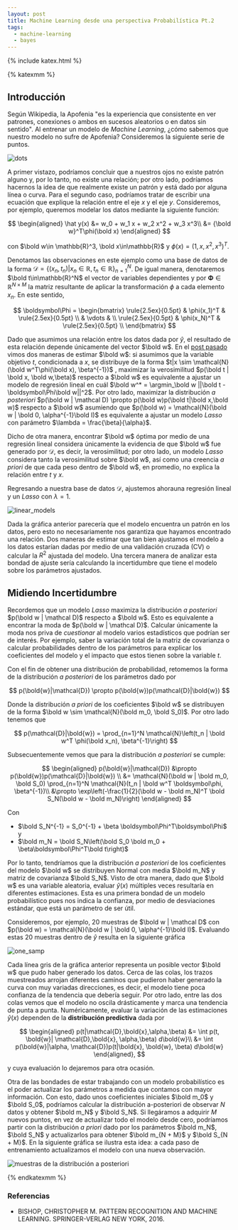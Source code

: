 ```yaml
---
layout: post
title: Machine Learning desde una perspectiva Probabilística Pt.2
tags:
  - machine-learning
  - bayes
---
```

{% include katex.html %}

{% katexmm %}

## Introducción
Según Wikipedia, la Apofenia "es la experiencia que consistente en ver patrones, conexiones o ambos en sucesos aleatorios o en datos sin sentido". Al entrenar un modelo de *Machine Learning*, ¿cómo sabemos que nuestro modelo no sufre de Apofenia? Consideremos la siguiente serie de puntos.

![dots](https://i.imgur.com/h6xnKFk.png)

A primer vistazo, podríamos concluir que a nuestros ojos no existe patrón alguno y, por lo tanto, no existe una relación; por otro lado, podríamos hacernos la idea de que realmente existe un patrón y está dado por alguna línea o curva. Para el segundo caso, podríamos tratar de escribir una ecuación que explique la relación entre el eje  $x$ y el eje $y$. Consideremos, por ejemplo, queremos modelar los datos mediante la siguiente función:

$$
\begin{aligned}
    \hat y(x) &= w_0 + w_1 x + w_2 x^2 + w_3 x^3\\
                &= {\bold w}^T\phi(\bold x)
\end{aligned}
$$

con $\bold w\in \mathbb{R}^3, \bold x\in\mathbb{R}$ y $\phi(x) = (1, x, x^2, x^3)^T$.

Denotamos las observaciones en este ejemplo como una base de datos de la forma  $\mathcal D=\{(x_n, t_n) | x_n\in\mathbb{R}, t_n\in\mathbb{R}\}_{n=1}^N$. De igual manera, denotaremos $\bold t\in\mathbb{R}^N$ el vector de variables dependientes y por $\boldsymbol\Phi\in\mathbb{R}^{N\times M}$ la matriz resultante de aplicar la transformación $\phi$ a cada elemento $x_n$. En este sentido,

$$
    \boldsymbol\Phi = \begin{bmatrix}
    \rule{2.5ex}{0.5pt} & \phi(x_1)^T & \rule{2.5ex}{0.5pt} \\
    & \vdots & \\
    \rule{2.5ex}{0.5pt} & \phi(x_N)^T & \rule{2.5ex}{0.5pt} \\
    \end{bmatrix}
$$

Dado que asumimos una relación entre los datos dada por $\hat y$, el resultado de esta relación depende únicamente del  vector $\bold w$.  En el [post pasado]([https://gerdm.nabla.mx/proba-ml-1/](https://gerdm.nabla.mx/proba-ml-1/)) vimos dos maneras de estimar $\bold w$: si asumimos que la variable objetivo $t$, condicionada a $x$, se distribuye de la forma $t|x \sim \mathcal{N}(\bold w^T\phi(\bold x), \beta^{-1})$ , maximizar la verosimilitud $p(\bold t | \bold x, \bold w,\beta)$ respecto a $\bold w$ es equivalente a ajustar un modelo de regresión lineal en cuál  $\bold w^* = \argmin_\bold w ||\bold t - \boldsymbol\Phi\bold w||^2$. Por otro lado, maximizar la distribución *a posteriori* $p(\bold w | \mathcal D) \propto p(\bold w)p(\bold t|\bold x,\bold w)$ respecto a $\bold w$ asumiendo que $p(\bold w) = \mathcal{N}(\bold w | \bold 0, \alpha^{-1}\bold I)$ es equivalente a ajustar un modelo *Lasso* con parámetro $\lambda = \frac{\beta}{\alpha}$.

Dicho de otra manera, encontrar $\bold w$ óptima por medio de una regresión lineal considera únicamente la evidencia de que $\bold w$ fue generado por $\mathcal D$, es decir, la verosimilitud; por otro lado, un modelo *Lasso* considera tanto la verosimilitud sobre $\bold w$, así como una creencia *a priori* de que cada peso dentro de $\bold w$, en promedio, no explica la relación entre $t$ y $x$.

Regresando a nuestra base de datos $\mathcal D$, ajustemos ahorauna regresión lineal y un *Lasso* con $\lambda = 1$.

![linear_models](https://i.imgur.com/FUQisGG.png)

Dada la gráfica anterior parecería que el modelo encuentra un patrón en los datos, pero esto no necesariamente nos garantiza que hayamos encontrado una relación. Dos maneras de estimar que tan bien ajustamos el modelo a los datos estarían dadas por medio de una validación cruzada (CV) o calcular la $R^2$ ajustada del modelo. Una tercera manera de analizar esta bondad de ajuste sería calculando la incertidumbre que tiene el modelo sobre los parámetros ajustados.

## Midiendo Incertidumbre
Recordemos que un modelo *Lasso* maximiza la distribución *a posteriori* $p(\bold w | \mathcal D)$  respecto a $\bold w$. Esto es equivalente a encontrar la moda de $p(\bold w | \mathcal D)$. Calcular únicamente la moda nos priva de *cuestionar* al modelo varios estadísticos que podrían ser de interés. Por ejemplo, saber la variación total de la matriz de covarianza o calcular probabilidades dentro de los parámetros para explicar los coeficientes del modelo y el impacto que estos tienen sobre la variable $t$.

Con el fin de obtener una distribución de probabilidad, retomemos la forma de la distribución *a posteriori* de los parámetros dado por

$$
    p(\bold{w}|\mathcal{D}) \propto p(\bold{w})p(\mathcal{D}|\bold{w})
$$

Donde la distribución *a priori* de los coeficientes $\bold w$ se distribuyen de la forma $\bold w \sim \mathcal{N}(\bold m_0, \bold S_0)$. Por otro lado tenemos que

$$
p(\mathcal{D}|\bold{w}) = \prod_{n=1}^N \mathcal{N}\left(t_n | \bold w^T \phi(\bold x_n), \beta^{-1}\right)
$$

Subsecuentemente vemos que para la distribución *a posteriori* se cumple:

$$
\begin{aligned}
    p(\bold{w}|\mathcal{D}) &\propto p(\bold{w})p(\mathcal{D}|\bold{w})  \\
    &= \mathcal{N}(\bold w | \bold m_0, \bold S_0) \prod_{n=1}^N \mathcal{N}(t_n | \bold w^T \boldsymbol\phi, \beta^{-1})\\
    &\propto \exp\left(-\frac{1}{2}(\bold w - \bold m_N)^T \bold S_N(\bold w - \bold m_N)\right) 
\end{aligned}
$$

Con 
* $\bold S_N^{-1} = S_0^{-1} + \beta \boldsymbol\Phi^T\boldsymbol\Phi$ y
*  $\bold m_N = \bold S_N\left(\bold S_0 \bold m_0 + \beta\boldsymbol\Phi^T\bold t\right)$

Por lo tanto, tendríamos que la distribución *a posteriori* de los coeficientes del modelo $\bold w$ se distribuyen Normal con media $\bold m_N$ y matriz de covarianza $\bold S_N$. Visto de otra manera, dado que $\bold w$ es una variable aleatoria, evaluar $\hat y(x)$ múltiples veces resultaría en diferentes estimaciones. Esta es una primera bondad de un modelo probabilístico pues nos indica la confianza, por medio de desviaciones estándar, que está un parámetro de ser útil.

 Consideremos, por ejemplo, 20 muestras de $\bold w | \mathcal D$ con $p(\bold w) = \mathcal{N}(\bold w | \bold 0, \alpha^{-1}\bold I)$. Evaluando estas 20 muestras dentro de $\hat y$ resulta en la siguiente gráfica

![one_samp](https://i.imgur.com/F9CNBO2.png)


Cada línea gris de la gráfica anterior representa un posible vector $\bold w$ que pudo haber generado los datos. Cerca de las colas, los trazos muestreados arrojan diferentes caminos que pudieron haber generado la curva con muy variadas direcciones, es decir, el modelo tiene poca confianza de la tendencia que debería seguir. Por otro lado, entre las dos colas vemos que el modelo no oscila drásticamente y marca una tendencia de punta a punta. Numéricamente, evaluar la variación de las estimaciones $\hat y(x)$ dependen de la **distribución predictiva** dada por 

$$
\begin{aligned}
    p(t|\mathcal{D},\bold{x},\alpha,\beta) &= \int p(t, \bold{w}| \mathcal{D},\bold{x}, \alpha,\beta) d\bold{w}\\
        &= \int p(\bold{w}|\alpha, \mathcal{D})p(t|\bold{x}, \bold{w}, \beta) d\bold{w}
\end{aligned},
$$

y cuya evaluación lo dejaremos para otra ocasión.

Otra de las bondades de estar trabajando con un modelo probabilístico es el poder actualizar los parámetros a medida que contamos con mayor información. Con esto, dado unos coeficientes iniciales $\bold m_0$ y $\bold S_0$, podríamos calcular la distribución a-posteriori de observar $N$ datos y obtener $\bold m_N$ y $\bold S_N$. Si llegáramos a adquirir $M$ nuevos puntos, en vez de actualizar todo el modelo desde cero, podríamos partir con la distribución *a priori* dado por los parámetros $\bold m_N$, $\bold S_N$ y actualizarlos para obtener $\bold m_{N + M}$ y $\bold S_{N + M}$. En la siguiente gráfica se ilustra esta idea: a cada paso de entrenamiento actualizamos el modelo con una nueva observación.


![muestras de la distribución a posteriori](https://i.imgur.com/mlbYjf8.gif)


{% endkatexmm %}

### Referencias
* BISHOP, CHRISTOPHER M. PATTERN RECOGNITION AND MACHINE LEARNING. SPRINGER-VERLAG NEW YORK, 2016.
